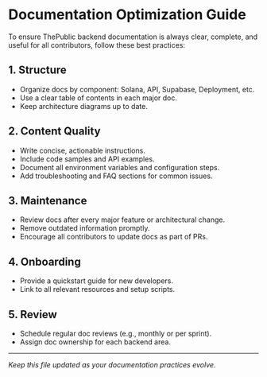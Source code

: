 # Documentation Optimization Guide

To ensure ThePublic backend documentation is always clear, complete, and useful for all contributors, follow these best practices:

## 1. Structure
- Organize docs by component: Solana, API, Supabase, Deployment, etc.
- Use a clear table of contents in each major doc.
- Keep architecture diagrams up to date.

## 2. Content Quality
- Write concise, actionable instructions.
- Include code samples and API examples.
- Document all environment variables and configuration steps.
- Add troubleshooting and FAQ sections for common issues.

## 3. Maintenance
- Review docs after every major feature or architectural change.
- Remove outdated information promptly.
- Encourage all contributors to update docs as part of PRs.

## 4. Onboarding
- Provide a quickstart guide for new developers.
- Link to all relevant resources and setup scripts.

## 5. Review
- Schedule regular doc reviews (e.g., monthly or per sprint).
- Assign doc ownership for each backend area.

---

_Keep this file updated as your documentation practices evolve._
